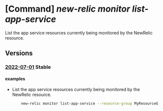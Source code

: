 # [Command] _new-relic monitor list-app-service_

List the app service resources currently being monitored by the NewRelic resource.

## Versions

### [2022-07-01](/Resources/mgmt-plane/L3N1YnNjcmlwdGlvbnMve30vcmVzb3VyY2Vncm91cHMve30vcHJvdmlkZXJzL25ld3JlbGljLm9ic2VydmFiaWxpdHkvbW9uaXRvcnMve30vbGlzdGFwcHNlcnZpY2Vz/2022-07-01.xml) **Stable**

<!-- mgmt-plane /subscriptions/{}/resourcegroups/{}/providers/newrelic.observability/monitors/{}/listappservices 2022-07-01 -->

#### examples

- List the app service resources currently being monitored by the NewRelic resource.
    ```bash
        new-relic monitor list-app-service --resource-group MyResourceGroup --monitor-name MyNewRelicMonitor --user-email UserEmail@123.com --azure-resource-ids MyAzureResourceIds
    ```
